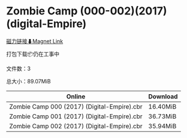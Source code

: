 # Zombie Camp (000-002)(2017)(digital-Empire)

[磁力链接⬇Magnet Link](magnet:?xt=urn:btih:36c602c23370da148080234a1d8754857cf7e2e6&dn=Zombie%20Camp%20%28000-002%29%282017%29%28digital-Empire%29)

打包下载📦仍在工事中

文件数：3

总大小：89.07MiB

Online | Download
--- | ---
Zombie Camp 000 (2017) (Digital-Empire).cbr | 16.40MiB
Zombie Camp 001 (2017) (Digital-Empire).cbr | 36.73MiB
Zombie Camp 002 (2017) (Digital-Empire).cbr | 35.94MiB